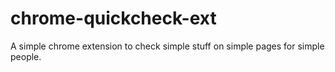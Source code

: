 # chrome-quickcheck-ext
A simple chrome extension to check simple stuff on simple pages for simple people.
